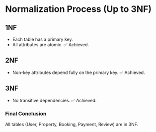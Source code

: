 # Normalization Process (Up to 3NF)

## 1NF
- Each table has a primary key.
- All attributes are atomic.
✅ Achieved.

## 2NF
- Non-key attributes depend fully on the primary key.
✅ Achieved.

## 3NF
- No transitive dependencies.
✅ Achieved.

### Final Conclusion
All tables (User, Property, Booking, Payment, Review) are in 3NF.

